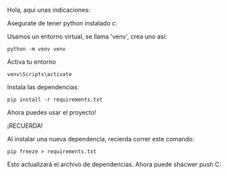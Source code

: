 Hola, aqui unas indicaciones:

Asegurate de tener python instalado c:


Usamos un entorno virtual, se llama 'venv', crea uno así:

    python -m venv venv

Activa tu entorno

    venv\Scripts\activate

Instala las dependencias:

    pip install -r requirements.txt


Ahora puedes usar el proyecto!



¡RECUERDA!

Al instalar una nueva dependencia, recierda correr este comando:

    pip freeze > requirements.txt

Esto actualizará el archivo de dependencias. Ahora puede shacwer push C:

